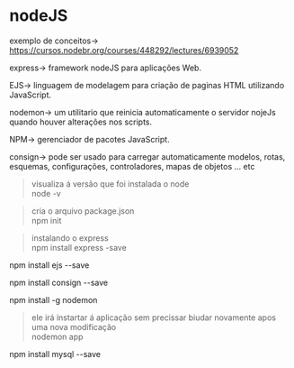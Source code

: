 # nodeJS

exemplo de conceitos-> https://cursos.nodebr.org/courses/448292/lectures/6939052

express-> framework nodeJS para aplicações Web.

EJS-> linguagem de modelagem para criação de paginas HTML utilizando JavaScript.

nodemon-> um utilitario que reinicia automaticamente o servidor nojeJs quando houver alterações nos scripts.

NPM-> gerenciador de pacotes JavaScript.

consign-> pode ser usado para carregar automaticamente modelos, rotas, esquemas, configurações, controladores, mapas de objetos ... etc


> visualiza á versão que foi instalada o node  
node -v

> cria o arquivo package.json    
npm init

> instalando o express     
npm install express -save


npm install ejs --save 


npm install consign --save


npm install -g nodemon

> ele irá instartar á aplicação sem precissar biudar novamente apos uma nova modificação  
nodemon app


npm install mysql --save
